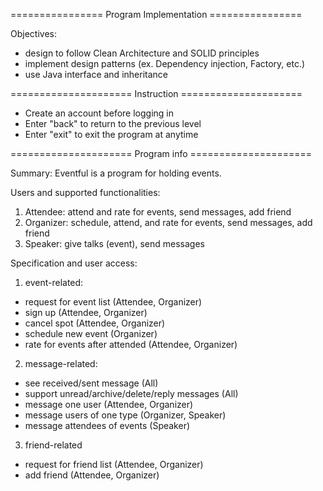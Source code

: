 ================ Program Implementation ================

Objectives:
- design to follow Clean Architecture and SOLID principles
- implement design patterns (ex. Dependency injection, Factory, etc.)
- use Java interface and inheritance

===================== Instruction =====================

- Create an account before logging in
- Enter "back" to return to the previous level
- Enter "exit" to exit the program at anytime

===================== Program info =====================

Summary: Eventful is a program for holding events. 

Users and supported functionalities:
1. Attendee: attend and rate for events, send messages, add friend
2. Organizer: schedule, attend, and rate for events, send messages, add friend
3. Speaker: give talks (event), send messages

Specification and user access:
1. event-related:
- request for event list (Attendee, Organizer)
- sign up (Attendee, Organizer)
- cancel spot (Attendee, Organizer)
- schedule new event (Organizer)
- rate for events after attended (Attendee, Organizer)
2. message-related:
- see received/sent message (All)
- support unread/archive/delete/reply messages (All)
- message one user (Attendee, Organizer)
- message users of one type (Organizer, Speaker)
- message attendees of events (Speaker)
3. friend-related
- request for friend list (Attendee, Organizer)
- add friend (Attendee, Organizer)
